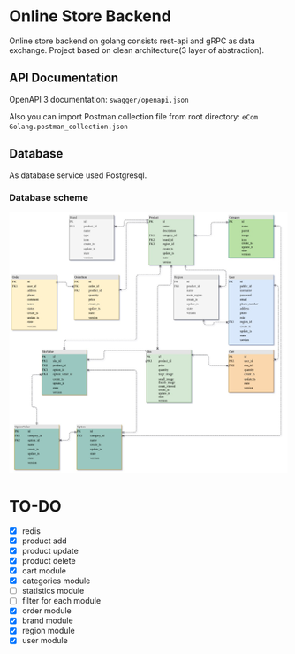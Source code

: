 # Online Store Backend

Online store backend on golang consists rest-api and gRPC as data exchange. Project based on clean architecture(3 layer of abstraction). 

## API Documentation 
OpenAPI 3 documentation:
`swagger/openapi.json` 

Also you can import Postman collection file from root directory:
`eCom Golang.postman_collection.json`

## Database
As database service used Postgresql. 
### Database scheme
![Alt text](/utils/database/market.jpg? "store database scheme")

# TO-DO
* [x] redis
* [x] product add
* [x] product update
* [x] product delete
* [x] cart module
* [x] categories module
* [ ] statistics module
* [ ] filter for each module
* [x] order module
* [x] brand module
* [x] region module
* [x] user module